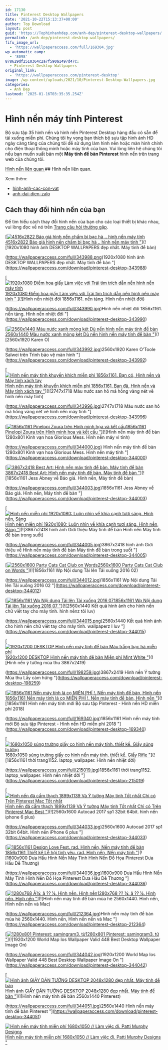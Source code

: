 ```yaml
---
id: 17130
title: Pinterest Desktop Wallpapers
date: '2021-10-22T15:13:37+00:00'
author: Top Download
layout: post
guid: 'https://Tophinhanhdep.com/anh-dep/pinterest-desktop-wallpapers/'
permalink: /anh-dep/pinterest-desktop-wallpapers/
fifu_image_url:
  - 'https://wallpaperaccess.com/full/169304.jpg'
wp_automatic_camp:
  - '8098'
878629df2510364c2a7f590a1497d47c:
  - Pinterest Desktop Wallpapers
original_link:
  - 'https://wallpaperaccess.com/pinterest-desktop'
image: /wp-content/uploads/2021/10/Pinterest-Desktop-Wallpapers.jpg
categories:
  - Ảnh Đẹp
lastmod: '2025-01-16T03:35:35.254Z'
---
```

# Hình nền máy tính Pinterest

Bộ sưu tập 35 hình nền và hình nền Pinterest Desktop hàng đầu có sẵn để tải xuống miễn phí. Chúng tôi hy vọng bạn thích bộ sưu tập hình ảnh HD ngày càng tăng của chúng tôi để sử dụng làm hình nền hoặc màn hình chính cho điện thoại thông minh hoặc máy tính của bạn. Vui lòng liên hệ chúng tôi nếu bạn muốn xuất bản một **Máy tính để bàn Pinterest** hình nền trên trang web của chúng tôi.

[Hình nền liên quan ](#related) ## Hình nền liên quan.

   
 Xem thêm:

   
- [hinh-anh-cac-con-vat](https://tophinhanhdep.com/the-gioi-dong-vat/hinh-anh-cac-con-vat/)
- [anh-dai-dien-zalo](https://tophinhanhdep.com/anh-avatar/anh-dai-dien-zalo/)

## Cách thay đổi hình nền của bạn

Để tìm hiểu cách thay đổi hình nền của bạn cho các loại thiết bị khác nhau, vui lòng đọc về nó trên [Trang câu hỏi thường gặp](https://tophinhanhdep.com/faq/).

  
[[![4516x2822 Báo giá hình nền chấm bi bạc hà .. hình nền máy tính](https://wallpaperaccess.com/full/169304.jpg)4516x2822 Báo giá hình nền chấm bi bạc hà .. hình nền máy tính "](https://wallpaperaccess.com/download/pinterest-desktop-169304)](![1920x1080 hình ảnh DESKTOP WALLPAPERS đẹp nhất.  Máy tính để bàn)

(https://wallpaperaccess.com/full/343988.png)1920x1080 hình ảnh DESKTOP WALLPAPERS đẹp nhất. Máy tính để bàn "](https://wallpaperaccess.com/download/pinterest-desktop-343988)

[[![1920x1080 Điểm hoa giấy Làm việc với Trái tim trích dẫn nền hình nền máy tính](https://wallpaperaccess.com/full/343989.jpg)1920x1080 Điểm hoa giấy Làm việc với Trái tim trích dẫn nền hình nền máy tính " ](https://wallpaperaccess.com/download/pinterest-desktop-343989)](![Hình nền nhiệt đới 1856x1161.  nền tảng.  Hình nền nhiệt đới)

(https://wallpaperaccess.com/full/343990.jpg)Hình nền nhiệt đới 1856x1161. nền tảng. Hình nền nhiệt đới "](https://wallpaperaccess.com/download/pinterest-desktop-343990)

[[![2560x1440 Màu nước xanh mòng két Dù nền hình nền máy tính để bàn](https://wallpaperaccess.com/full/343991.jpg)2560x1440 Màu nước xanh mòng két Dù nền hình nền máy tính để bàn "](https://wallpaperaccess.com/download/pinterest-desktop-343991)](![2560x1920 Karen O)

(https://wallpaperaccess.com/full/343992.jpg)2560x1920 Karen O'Toole Salwei trên Trình bảo vệ màn hình "](https://wallpaperaccess.com/download/pinterest-desktop-343992)

[[![Hình nền máy tính khuyến khích miễn phí 1856x1161.  Bạn có, Hình nền và Máy tính xách tay](https://wallpaperaccess.com/full/343993.jpg)Hình nền máy tính khuyến khích miễn phí 1856x1161. Bạn đã, Hình nền và Máy tính xách tay "](https://wallpaperaccess.com/download/pinterest-desktop-343993)](![2747x1718 Màu nước san hô má hồng vàng nét vẽ hình nền máy tính)

(https://wallpaperaccess.com/full/343996.jpg)2747x1718 Màu nước san hô má hồng vàng nét vẽ hình nền máy tính "](https://wallpaperaccess.com/download/pinterest-desktop-343996)

[[![1856x1161 Pinelopi Zoura trên Hình minh họa và kết cấu](https://wallpaperaccess.com/full/343999.jpg)1856x1161 Pinelopi Zoura trên Hình minh họa và kết cấu "](https://wallpaperaccess.com/download/pinterest-desktop-343999)](![Hình nền máy tính để bàn 1280x801 Kính vạn hoa Glorious Mess.  Hình nền máy vi tính)

(https://wallpaperaccess.com/full/344000.jpg) Hình nền máy tính để bàn 1280x801 Kính vạn hoa Glorious Mess. Hình nền máy tính "](https://wallpaperaccess.com/download/pinterest-desktop-344000)

[[![3867x2418 Best Art: Hình nền máy tính để bàn.  Máy tính để bàn](https://wallpaperaccess.com/full/344002.jpg)3867x2418 Best Art: Hình nền máy tính để bàn. Máy tính để bàn "](https://wallpaperaccess.com/download/pinterest-desktop-344002)](![1856x1161 Jess Abney về Báo giá.  Hình nền, Máy tính để bàn)

(https://wallpaperaccess.com/full/344003.jpg)1856x1161 Jess Abney về Báo giá. Hình nền, Máy tính để bàn "](https://wallpaperaccess.com/download/pinterest-desktop-344003)

[[![Hình nền miễn phí 1920x1080: Luôn nhìn về khía cạnh tươi sáng.  Hình nền, Sáng](https://wallpaperaccess.com/full/344004.jpg)Hình nền miễn phí 1920x1080: Luôn nhìn về khía cạnh tươi sáng. Hình nền, Sáng "](https://wallpaperaccess.com/download/pinterest-desktop-344004)](![3867x2418 hình ảnh Giới thiệu Máy tính để bàn Hình nền Máy tính để bàn trong suốt)

(https://wallpaperaccess.com/full/344005.jpg)3867x2418 hình ảnh Giới thiệu về Hình nền máy tính để bàn Máy tính để bàn trong suốt "](https://wallpaperaccess.com/download/pinterest-desktop-344005)

[[![2560x1600 Party Cats Cat Club on Words](https://wallpaperaccess.com/full/344011.png)2560x1600 Party Cats Cat Club on Words "](https://wallpaperaccess.com/download/pinterest-desktop-344011)](![1856x1161 Wp Nội dung Tải lên Tải xuống 2016 02)

(https://wallpaperaccess.com/full/344012.jpg)1856x1161 Wp Nội dung Tải lên Tải xuống 2016 02 "](https://wallpaperaccess.com/download/pinterest-desktop-344012)

[[![1856x1161 Wp Nội dung Tải lên Tải xuống 2016 07](https://wallpaperaccess.com/full/169331.jpg)1856x1161 Wp Nội dung Tải lên Tải xuống 2016 07 "](https://wallpaperaccess.com/download/pinterest-desktop-169331)](![2560x1440 Kết quả hình ảnh cho hình nền chữ viết tay cho máy tính.  hình nềnz tôi luv)

(https://wallpaperaccess.com/full/344015.png)2560x1440 Kết quả hình ảnh cho hình nền chữ viết tay cho máy tính. wallpaperz I luv "](https://wallpaperaccess.com/download/pinterest-desktop-344015)

[[![1920x1200 DESKTOP Hình nền máy tính để bàn Màu trắng bạc hà miễn phí](https://wallpaperaccess.com/full/344018.jpg)1920x1200 DESKTOP Hình nền máy tính để bàn Miễn phí Mint White "](https://wallpaperaccess.com/download/pinterest-desktop-344018)](![Hình nền ý tưởng mùa thu 3867x2419)

(https://wallpaperaccess.com/full/198259.jpg)3867x2419 Hình nền Ý tưởng Mùa thu Lấy cảm hứng "](https://wallpaperaccess.com/download/pinterest-desktop-198259)

[[![1856x1161 Nền máy tính lá cọ MIỄN PHÍ !.  Nền máy tính để bàn, Hình nền](https://wallpaperaccess.com/full/344025.jpg)1856x1161 Nền máy tính lá cọ MIỄN PHÍ !. Nền máy tính để bàn, Hình nền "](https://wallpaperaccess.com/download/pinterest-desktop-344025)](![1856x1161 Hình nền máy tính mới Bộ sưu tập Pinterest - Hình nền HD miễn phí 2018)

(https://wallpaperaccess.com/full/169340.jpg)1856x1161 Hình nền máy tính mới Bộ sưu tập Pinterest - Hình nền HD miễn phí 2018 "](https://wallpaperaccess.com/download/pinterest-desktop-169340)

[[![1680x1050 súng trường giấy co hình nền máy tính.  thiết kế.  Giấy súng trường](https://wallpaperaccess.com/full/344028.jpg)1680x1050 súng trường giấy co hình nền máy tính. thiết kế. Giấy Rifle "](https://wallpaperaccess.com/download/pinterest-desktop-344028)](![1856x1161 thời trang1152.  laptop_wallpaper.  Hình nền nhiệt đới)

(https://wallpaperaccess.com/full/215019.jpg)1856x1161 thời trang1152. laptop\_wallpaper. Hình nền nhiệt đới "](https://wallpaperaccess.com/download/pinterest-desktop-215019)

[[![Hình nền đá cẩm thạch 1899x1139 Và Ý tưởng Máy tính Tốt nhất Chỉ có Trên Pinterest Mac Tốt nhất](https://wallpaperaccess.com/full/344031.jpg)Hình nền đá cẩm thạch 1899x1139 Và Ý tưởng Máy tính Tốt nhất Chỉ có Trên Pinterest Mac Best "](https://wallpaperaccess.com/download/pinterest-desktop-344031)](![2560x1600 Autocad 2017 sp1 32bit 64bit.  hình nền iphone 6 plus)

(https://wallpaperaccess.com/full/344033.jpg)2560x1600 Autocad 2017 sp1 32bit 64bit. Hình nền iPhone 6 plus "](https://wallpaperaccess.com/download/pinterest-desktop-344033)

[[![1856x1161 Design Love Fest.  rad.  Hình nền, Nền máy tính để bàn](https://wallpaperaccess.com/full/344035.jpg)1856x1161 Thiết kế Lễ hội tình yêu. rad. Hình nền, Nền máy tính "](https://wallpaperaccess.com/download/pinterest-desktop-344035)](![1600x900 Dưa Hấu Hình Nền Máy Tính Hình Nền Đồ Họa Pinterest Dưa Hấu Dễ Thương)

(https://wallpaperaccess.com/full/344036.jpg)1600x900 Dưa Hấu Hình Nền Máy Tính Hình Nền Đồ Họa Pinterest Dưa Hấu Dễ Thương "](https://wallpaperaccess.com/download/pinterest-desktop-344036)

[[![1280x768 Â¾: â ?? ¼.  Hình nền.  Hình nền](https://wallpaperaccess.com/full/344037.jpg)1280x768 ?? ¾: â ?? ¼. Hình nền. Hình nền "](https://wallpaperaccess.com/download/pinterest-desktop-344037)](![Hình nền máy tính để bàn mùa hè 2560x1440.  Hình nền, Hình nền nền và Mac)

(https://wallpaperaccess.com/full/212364.jpg)Hình nền máy tính để bàn mùa hè 2560x1440. Hình nền, Hình nền nền và Mac "](https://wallpaperaccess.com/download/pinterest-desktop-212364)

[[![1280x801 Pinterest: samingram3.  từ](https://wallpaperaccess.com/full/344039.jpg)1280x801 Pinterest: samingram3. từ "](https://wallpaperaccess.com/download/pinterest-desktop-344039)](![1920x1200 World Map Ios Wallpaper Valid 448 Best Desktop Wallpaper Image On)

(https://wallpaperaccess.com/full/344042.jpg)1920x1200 World Map Ios Wallpaper Valid 448 Best Desktop Wallpaper Image On "](https://wallpaperaccess.com/download/pinterest-desktop-344042)

[[![Hình ảnh GIẤY DÁN TƯỜNG DESKTOP 2048x1280 đẹp nhất.  Máy tính để bàn](https://wallpaperaccess.com/full/344050.jpg)Hình ảnh GIẤY DÁN TƯỜNG DESKTOP 2048x1280 đẹp nhất. Máy tính để bàn "](https://wallpaperaccess.com/download/pinterest-desktop-344050)](![Hình nền máy tính để bàn 2560x1440 Pinterest)

(https://wallpaperaccess.com/full/344051.jpg)2560x1440 Hình nền máy tính để bàn Pinterest "](https://wallpaperaccess.com/download/pinterest-desktop-344051)

[![Hình nền máy tính miễn phí 1680x1050 // Làm việc đi.  Patti Murphy Designs](https://wallpaperaccess.com/full/142434.jpg)Hình nền máy tính miễn phí 1680x1050 // Làm việc đi. Patti Murphy Designs "](https://wallpaperaccess.com/download/pinterest-desktop-142434)
